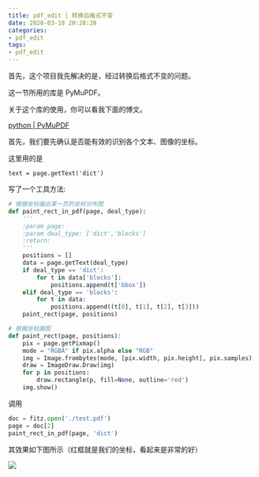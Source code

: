 ```yaml
---
title: pdf_edit | 转换后格式不变
date: 2020-03-18 20:28:28
categories:
- pdf_edit
tags:
- pdf_edit
---
```

首先，这个项目我先解决的是，经过转换后格式不变的问题。

这一节所用的库是 PyMuPDF。

关于这个库的使用，你可以看我下面的博文。

[python | PyMuPDF](https://benpaodewoniu.github.io/2020/03/18/pdf-edit1/)

<!-- more -->

首先，我们要先确认是否能有效的识别各个文本、图像的坐标。

这里用的是

	text = page.getText('dict')

写了一个工具方法:

```python
# 根据坐标画出某一页的坐标分布图
def paint_rect_in_pdf(page, deal_type):
    '''
    :param page:
    :param deal_type: ['dict','blocks']
    :return:
    '''
    positions = []
    data = page.getText(deal_type)
    if deal_type == 'dict':
        for t in data['blocks']:
            positions.append(t['bbox'])
    elif deal_type == 'blocks':
        for t in data:
            positions.append((t[0], t[1], t[2], t[3]))
    paint_rect(page, positions)

# 根据坐标画图
def paint_rect(page, positions):
    pix = page.getPixmap()
    mode = "RGBA" if pix.alpha else "RGB"
    img = Image.frombytes(mode, [pix.width, pix.height], pix.samples)
    draw = ImageDraw.Draw(img)
    for p in positions:
        draw.rectangle(p, fill=None, outline='red')
    img.show()
```

调用

```python
doc = fitz.open('./test.pdf')
page = doc[2]
paint_rect_in_pdf(page, 'dict')
```

其效果如下图所示（红框就是我们的坐标，看起来是非常的好）

![](/images/pdf_edit/1_0.png)